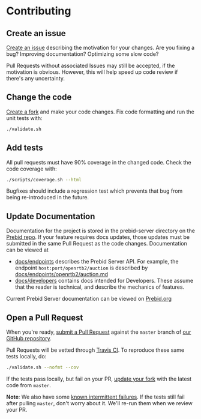 # Contributing

## Create an issue

[Create an issue](https://github.com/prebid/prebid-server/issues/new) describing the motivation for your changes.
Are you fixing a bug? Improving documentation? Optimizing some slow code?

Pull Requests without associated Issues may still be accepted, if the motivation is obvious.
However, this will help speed up code review if there's any uncertainty.

## Change the code

[Create a fork](https://help.github.com/articles/working-with-forks/) and make your code changes.
Fix code formatting and run the unit tests with:

```bash
./validate.sh
```

## Add tests

All pull requests must have 90% coverage in the changed code. Check the code coverage with:

```bash
./scripts/coverage.sh --html
```

Bugfixes should include a regression test which prevents that bug from being re-introduced in the future.

## Update Documentation

Documentation for the project is stored in the prebid-server directory on the [Prebid repo](https://github.com/prebid/prebid.github.io/tree/master/prebid-server). If your feature requires docs updates,
those updates must be submitted in the same Pull Request as the code changes. Documentation can be viewed at 

- [docs/endpoints](../endpoints) describes the Prebid Server API. For example, the endpoint `host:port/openrtb2/auction` is described by [docs/endpoints/openrtb2/auction.md](../endpoints/openrtb2/auction.md)
- [docs/developers](../developers) contains docs intended for Developers. These assume that the reader is technical, and describe the mechanics of features.

Current Prebid Server documentation can be viewed on [Prebid.org](http://prebid.org/prebid-server/prebid-server-overview.html)

## Open a Pull Request

When you're ready, [submit a Pull Request](https://help.github.com/articles/creating-a-pull-request/)
against the `master` branch of [our GitHub repository](https://github.com/prebid/prebid-server/compare).

Pull Requests will be vetted through [Travis CI](https://travis-ci.com/).
To reproduce these same tests locally, do:

```bash
./validate.sh --nofmt --cov
```

If the tests pass locally, but fail on your PR, [update your fork](https://help.github.com/articles/syncing-a-fork/) with the latest code from `master`.

**Note**: We also have some [known intermittent failures](https://github.com/prebid/prebid-server/issues/103).
          If the tests still fail after pulling `master`, don't worry about it. We'll re-run them when we review your PR.
